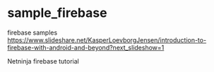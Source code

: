 # sample_firebase
firebase samples 
https://www.slideshare.net/KasperLoevborgJensen/introduction-to-firebase-with-android-and-beyond?next_slideshow=1

Netninja firebase tutorial

